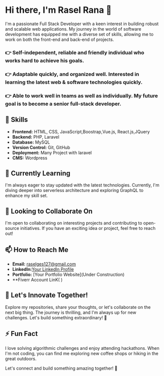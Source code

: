 # Hi there, I'm Rasel Rana 👋

I'm a passionate Full Stack Developer with a keen interest in building robust and scalable web applications. My journey in the world of software development has equipped me with a diverse set of skills, allowing me to work on both the front-end and back-end of projects.

### 👉 Self-independent, reliable and friendly individual who works hard to achieve his goals.
### 👉 Adaptable quickly, and organized well. Interested in learning the latest web & software technologies quickly.
### 👉 Able to work well in teams as well as individually. My future goal is to become a senior full-stack developer.


## 🚀 Skills

- **Frontend:** HTML, CSS, JavaScript,Boostrap,Vue.js, React.js,JQuery 
- **Backend:** PHP, Laravel
- **Database:** MySQL 
- **Version Control:** Git, GitHub
- **Deployment:** Many Project with laravel
- **CMS:** Wordpress

## 🌱 Currently Learning

I'm always eager to stay updated with the latest technologies. Currently, I'm diving deeper into serverless architecture and exploring GraphQL to enhance my skill set.

## 💼 Looking to Collaborate On

I'm open to collaborating on interesting projects and contributing to open-source initiatives. If you have an exciting idea or project, feel free to reach out!

## 📫 How to Reach Me

- **Email:** raselges127@gmail.com
- **LinkedIn:**[Your LinkedIn Profile](https://www.linkedin.com/in/rasel-rana-817b0624b/)
- **Portfolio:** [Your Portfolio Website](Under Construction)
- **Fiverr Account LinK( )

## 👾 Let's Innovate Together!
Explore my repositories, share your thoughts, or let's collaborate on the next big thing. The journey is thrilling, and I'm always up for new challenges. Let's build something extraordinary! 🌟

## ⚡ Fun Fact

I love solving algorithmic challenges and enjoy attending hackathons. When I'm not coding, you can find me exploring new coffee shops or hiking in the great outdoors.

Let's connect and build something amazing together! 🚀
